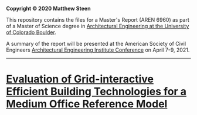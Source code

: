 __Copyright &#169; 2020 Matthew Steen__

This repository contains the files for a Master's Report (AREN 6960) as part of a Master of Science degree in [Architectural Engineering at the University of Colorado Boulder](https://www.colorado.edu/academics/programs/architectural-engineering).

A summary of the report will be presented at the American Society of Civil Engineers [Architectural Engineering Institute Conference](https://www.aei-conference.org/) on April 7-9, 2021.

---

# [Evaluation of Grid-interactive Efficient Building Technologies for a Medium Office Reference Model](https://github.com/MatthewSteen/MS-AREN-6960-Masters-Report/blob/develop/report/masters_report.md)



